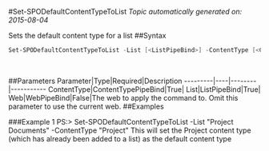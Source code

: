 #Set-SPODefaultContentTypeToList
*Topic automatically generated on: 2015-08-04*

Sets the default content type for a list
##Syntax
```powershell
Set-SPODefaultContentTypeToList -List [<ListPipeBind>] -ContentType [<ContentTypePipeBind>] [-Web [<WebPipeBind>]]
```
&nbsp;

##Parameters
Parameter|Type|Required|Description
---------|----|--------|-----------
ContentType|ContentTypePipeBind|True|
List|ListPipeBind|True|
Web|WebPipeBind|False|The web to apply the command to. Omit this parameter to use the current web.
##Examples

###Example 1
    PS:> Set-SPODefaultContentTypeToList -List "Project Documents" -ContentType "Project"
This will set the Project content type (which has already been added to a list) as the default content type

